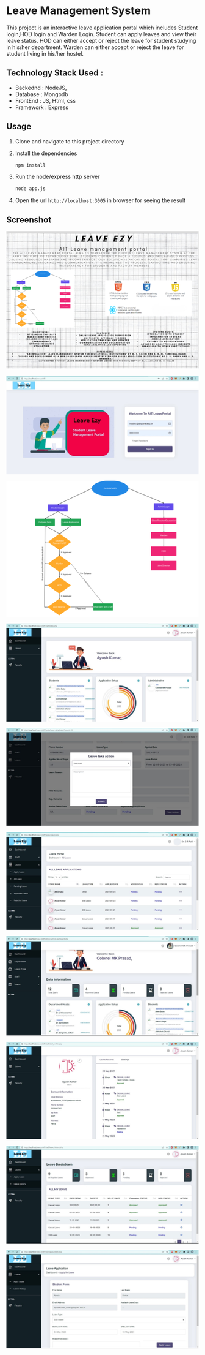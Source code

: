 # Leave Management System

This project is an interactive leave application portal which includes Student login,HOD login and Warden Login. Student can apply leaves and view their leave status. HOD can either accept or reject the leave for student studying in his/her department. Warden can either accept or reject the leave for student living in his/her hostel.

## Technology Stack Used :

- Backednd : NodeJS,
- Database : Mongodb
- FrontEnd : JS, Html, css
- Framework : Express

## Usage

1. Clone and navigate to this project directory

2. Install the dependencies

   ```bash
   npm install
   ```

3. Run the node/express http server
   ```bash
   node app.js
   ```
4. Open the url `http://localhost:3005` in browser for seeing the result

## Screenshot



![Home Page](https://github.com/Lomna21/AIT-Leave-Management/blob/master/Project%20Screenshots/Picture1.png)

![Home Page](https://github.com/Lomna21/AIT-Leave-Management/blob/master/Project%20Screenshots/Picture10.jpg)

![Home Page](https://github.com/Lomna21/AIT-Leave-Management/blob/master/Project%20Screenshots/Picture2.png)

![Home Page](https://github.com/Lomna21/AIT-Leave-Management/blob/master/Project%20Screenshots/Picture9.jpg)

![Home Page](https://github.com/Lomna21/AIT-Leave-Management/blob/master/Project%20Screenshots/Picture3.jpg)

![Home Page](https://github.com/Lomna21/AIT-Leave-Management/blob/master/Project%20Screenshots/Picture4.jpg)

![Home Page](https://github.com/Lomna21/AIT-Leave-Management/blob/master/Project%20Screenshots/Picture5.jpg)

![Home Page](https://github.com/Lomna21/AIT-Leave-Management/blob/master/Project%20Screenshots/Picture6.jpg)

![Home Page](https://github.com/Lomna21/AIT-Leave-Management/blob/master/Project%20Screenshots/Picture7.jpg)

![Home Page](https://github.com/Lomna21/AIT-Leave-Management/blob/master/Project%20Screenshots/Picture8.jpg)




